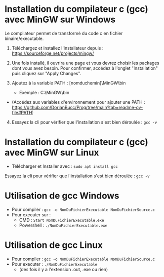 # Installation du compilateur c (gcc) avec MinGW sur Windows
Le compilateur permet de transformé du code c en fichier binaire/executable.

1. Téléchargez et installez l'installateur depuis : https://sourceforge.net/projects/mingw/

2. Une fois installé, il ouvrira une page et vous devrez choisir les packages dont vous avez besoin. Pour confirmer, accédez à l'onglet "Installation" puis cliquez sur "Apply Changes".

3. Ajoutez à la variable PATH : [nomduchemin]\MinGW\bin
    * Exemple : C:\MinGW\bin 
* (Accédez aux variables d'environnement pour ajouter une PATH : https://github.com/DorianBucc/Prog/tree/main?tab=readme-ov-file#PATH)

4. Essayez la cli pour vérifier que l'installation s'est bien déroulée : ```gcc -v```

# Installation du compilateur c (gcc) avec MinGW sur Linux

- Télécharger et Installer avec : ```sudo apt install gcc```

Essayez la cli pour vérifier que l'installation s'est bien déroulée : ```gcc -v```

# Utilisation de gcc Windows
* Pour compiler : ```gcc -o NomDuFichierExecutable NomDuFichierSource.c```
* Pour executer sur :
    * CMD : ```Start NomDuFichierExecutable.exe```
    * Powershell : ```./NomDuFichierExecutable.exe```

# Utilisation de gcc Linux
* Pour compiler : ```gcc -o NomDuFichierExecutable NomDuFichierSource.c```
* Pour executer : ```./NomDuFichierExecutable```
    * (des fois il y a l'extension .out, .exe ou rien)